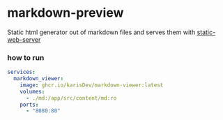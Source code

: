 # markdown-preview

Static html generator out of markdown files and serves them with [static-web-server](https://github.com/static-web-server/static-web-server/)


### how to run

```yaml
services:
  markdown_viewer:
    image: ghcr.io/karisDev/markdown-viewer:latest
    volumes:
      - ./md:/app/src/content/md:ro
    ports:
      - "8080:80"
```
